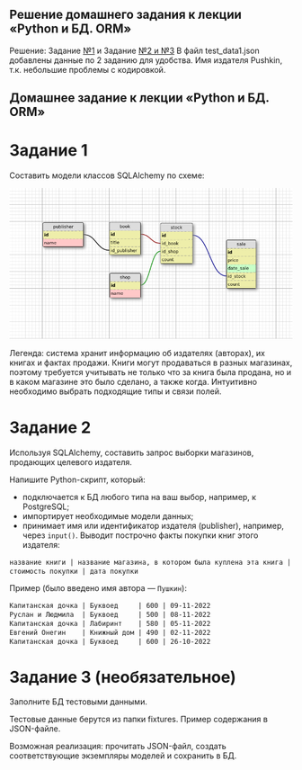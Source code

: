 ## Решение домашнего задания к лекции «Python и БД. ORM»

Решение: Задание [№1](https://github.com/SviatoslavZonov/bd_orm/blob/main/DBModels.py) и Задание [№2 и №3](https://github.com/SviatoslavZonov/bd_orm/blob/main/main.py)
В файл test_data1.json добавлены данные по 2 заданию для удобства. Имя издателя Pushkin, т.к. небольшие проблемы с кодировкой.

## Домашнее задание к лекции «Python и БД. ORM»

# Задание 1
Составить модели классов SQLAlchemy по схеме:

![](book_publishers_scheme.png)

Легенда: система хранит информацию об издателях (авторах), их книгах и фактах продажи. Книги могут продаваться в разных магазинах, поэтому требуется учитывать не только что за книга была продана, но и в каком магазине это было сделано, а также когда.
Интуитивно необходимо выбрать подходящие типы и связи полей.

# Задание 2
Используя SQLAlchemy, составить запрос выборки магазинов, продающих целевого издателя.

Напишите Python-скрипт, который:

- подключается к БД любого типа на ваш выбор, например, к PostgreSQL;
- импортирует необходимые модели данных;
- принимает имя или идентификатор издателя (publisher), например, через `input()`. Выводит построчно факты покупки книг этого издателя:

```
название книги | название магазина, в котором была куплена эта книга | стоимость покупки | дата покупки
```

Пример (было введено имя автора — `Пушкин`):

```
Капитанская дочка | Буквоед     | 600 | 09-11-2022
Руслан и Людмила  | Буквоед     | 500 | 08-11-2022
Капитанская дочка | Лабиринт    | 580 | 05-11-2022
Евгений Онегин    | Книжный дом | 490 | 02-11-2022
Капитанская дочка | Буквоед     | 600 | 26-10-2022
```

# Задание 3 (необязательное)
Заполните БД тестовыми данными.

Тестовые данные берутся из папки fixtures. Пример содержания в JSON-файле.

Возможная реализация: прочитать JSON-файл, создать соответствующие экземпляры моделей и сохранить в БД.
